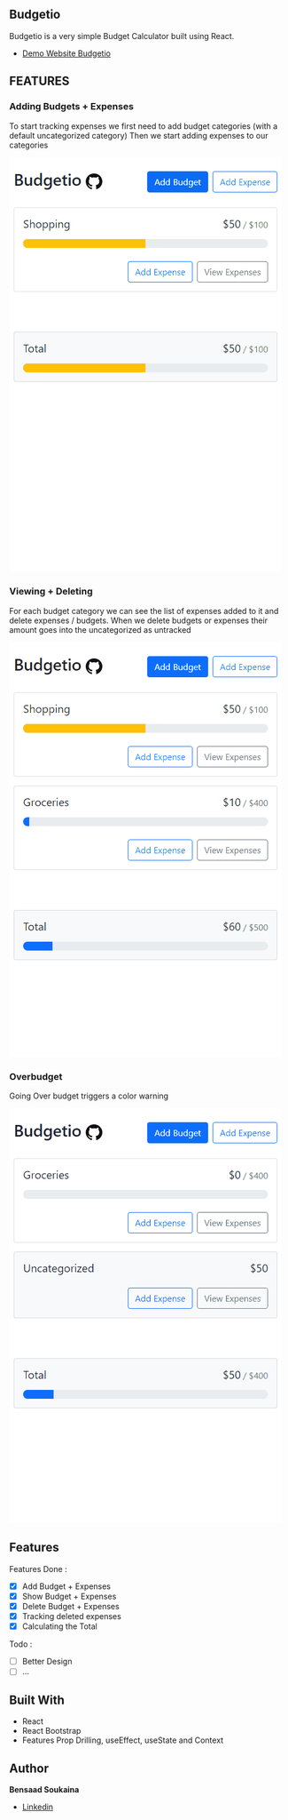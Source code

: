 ## Budgetio

Budgetio is a very simple Budget Calculator built using React. 

- [Demo Website Budgetio](https://budgetio.netlify.app/)

## FEATURES

### Adding Budgets + Expenses

To start tracking expenses we first need to add budget categories (with a default uncategorized category)
Then we start adding expenses to our categories


![Adding Budgets + Expenses](./assets/screenshots/bdgt1.gif)

### Viewing + Deleting

For each budget category we can see the list of expenses added to it and delete expenses / budgets.
When we delete budgets or expenses their amount goes into the uncategorized as untracked

![Viewing + Deleting](./assets/screenshots/bdgt2.gif)

### Overbudget

Going Over budget triggers a color warning 

![Overbudget](./assets/screenshots/bdgt3.gif)

## Features

Features Done :

- [x] Add Budget + Expenses
- [x] Show Budget + Expenses
- [x] Delete Budget + Expenses
- [x] Tracking deleted expenses
- [x] Calculating the Total

Todo :

- [ ] Better Design
- [ ] ...

## Built With

- React
- React Bootstrap
- Features Prop Drilling, useEffect, useState and Context

## Author

**Bensaad Soukaina**

- [Linkedin](https://www.linkedin.com/in/soukaina-bensaad/ "Linkedin")


